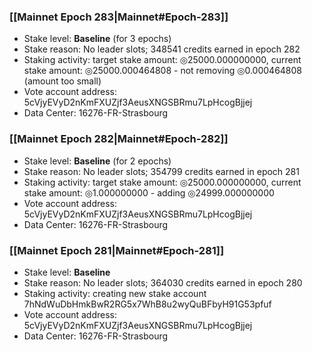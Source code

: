 ### [[Mainnet Epoch 283|Mainnet#Epoch-283]]
* Stake level: **Baseline** (for 3 epochs)
* Stake reason: No leader slots; 348541 credits earned in epoch 282
* Staking activity: target stake amount: ◎25000.000000000, current stake amount: ◎25000.000464808 - not removing ◎0.000464808 (amount too small)
* Vote account address: 5cVjyEVyD2nKmFXUZjf3AeusXNGSBRmu7LpHcogBjjej
* Data Center: 16276-FR-Strasbourg
### [[Mainnet Epoch 282|Mainnet#Epoch-282]]
* Stake level: **Baseline** (for 2 epochs)
* Stake reason: No leader slots; 354799 credits earned in epoch 281
* Staking activity: target stake amount: ◎25000.000000000, current stake amount: ◎1.000000000 - adding ◎24999.000000000
* Vote account address: 5cVjyEVyD2nKmFXUZjf3AeusXNGSBRmu7LpHcogBjjej
* Data Center: 16276-FR-Strasbourg
### [[Mainnet Epoch 281|Mainnet#Epoch-281]]
* Stake level: **Baseline**
* Stake reason: No leader slots; 364030 credits earned in epoch 280
* Staking activity: creating new stake account 7hNdWuDbHmkBwR2RG5x7WhB8u2wyQuBFbyH91G53pfuf
* Vote account address: 5cVjyEVyD2nKmFXUZjf3AeusXNGSBRmu7LpHcogBjjej
* Data Center: 16276-FR-Strasbourg